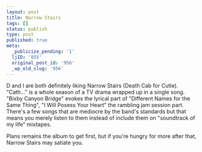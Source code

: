 ```yaml
---
layout: post
title: Narrow Stairs
tags: []
status: publish
type: post
published: true
meta:
  _publicize_pending: '1'
  ljID: '855'
  original_post_id: '956'
  _wp_old_slug: '956'
---
```

D and I are both definitely liking Narrow Stairs (Death Cab for Cutie).  "Cath..." is a whole season of a TV drama wrapped up in a single song.  "Bixby Canyon Bridge" evokes the lyrical part of "Different Names for the Same Thing", "I Will Posess Your Heart" the rambling jam session part.  There's a few songs that are mediocre by the band's standards but that means you merely listen to them instead of include them on "soundtrack of my life" mixtapes.

Plans remains the album to get first, but if you're hungry for more after that, Narrow Stairs may satiate you.
